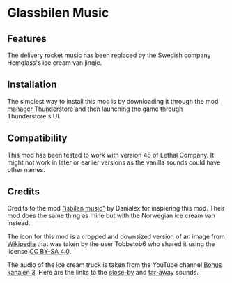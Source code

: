 # Glassbilen Music

## Features

The delivery rocket music has been replaced by the Swedish company Hemglass's ice cream van jingle.

## Installation

The simplest way to install this mod is by downloading it through the mod manager Thunderstore and then launching the game through Thunderstore's UI.

## Compatibility

This mod has been tested to work with version 45 of Lethal Company. It might not work in later or earlier versions as the vanilla sounds could have other names.

## Credits

Credits to the mod ["isbilen music"](https://thunderstore.io/c/lethal-company/p/Danialex/isbilen_music/) by Danialex for inspiering this mod. Their mod does the same thing as mine but with the Norwegian ice cream van instead.

The icon for this mod is a cropped and downsized version of an image from [Wikipedia](https://sv.wikipedia.org/wiki/Hemglass#/media/Fil:Hemglassbil-%C3%A5rsmodell-2017.jpg) that was taken by the user Tobbetob6 who shared it using the license [CC BY-SA 4.0](https://creativecommons.org/licenses/by-sa/4.0/).

The audio of the ice cream truck is taken from the YouTube channel [Bonus kanalen 3](https://www.youtube.com/@bonuskanalen3750). Here are the links to the [close-by](https://youtu.be/PKRGUXyWyIY?si=thLf-yYtUVCIX7cj) and [far-away](https://youtu.be/KcCBNyAsMjY?si=9SoskDILexk5zWBu) sounds.
